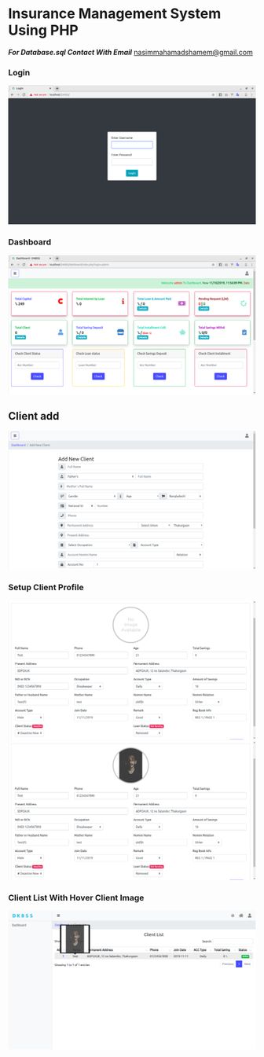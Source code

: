 # Insurance Management System Using PHP

___For Database.sql Contact With Email___
      nasimmahamadshamem@gmail.com

### Login
![ss 1](ss/1.png)
### Dashboard
![ss 1](ss/2.png)
## Client add
![ss 1](ss/3.png)
### Setup Client Profile
![ss 1](ss/4.png)
![ss 1](ss/5.png)
### Client List With Hover Client Image
![ss 1](ss/6.png)

